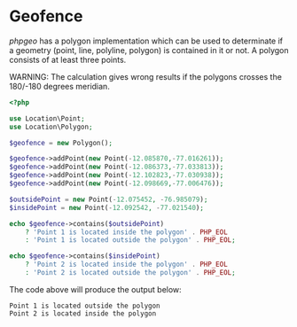 # Geofence

_phpgeo_ has a polygon implementation which can be used to determinate
if a geometry (point, line, polyline, polygon) is contained in it or not.
A polygon consists of at least three points.

WARNING: The calculation gives wrong results if the polygons crosses
the 180/-180 degrees meridian.

``` php
<?php

use Location\Point;
use Location\Polygon;

$geofence = new Polygon();

$geofence->addPoint(new Point(-12.085870,-77.016261));
$geofence->addPoint(new Point(-12.086373,-77.033813));
$geofence->addPoint(new Point(-12.102823,-77.030938));
$geofence->addPoint(new Point(-12.098669,-77.006476));

$outsidePoint = new Point(-12.075452, -76.985079);
$insidePoint = new Point(-12.092542, -77.021540);

echo $geofence->contains($outsidePoint)
    ? 'Point 1 is located inside the polygon' . PHP_EOL
    : 'Point 1 is located outside the polygon' . PHP_EOL;

echo $geofence->contains($insidePoint)
    ? 'Point 2 is located inside the polygon' . PHP_EOL
    : 'Point 2 is located outside the polygon' . PHP_EOL;
```

The code above will produce the output below:

``` plaintext
Point 1 is located outside the polygon
Point 2 is located inside the polygon
```
